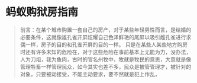 # 蚂蚁购狱房指南

> 前言：在某个城市购置一套自己的房产，对于某些年轻男性而言，是结婚的必要条件，这就像雄孔雀开屏炫耀自己色泽鲜艳的尾屏以吸引雌孔雀进行求偶一样，房子的目的和孔雀开屏的目的一样。
> 只是在某些人某些地方购房时还有许多未知的危险在，对于这些危险在事前基本上无能为力，没办法，人为刀俎，我为鱼肉，古时的官名州牧中，牧就是牧民的意思，大意就是像管理牲畜一样管理民众，如今其实也差不多，民众是被管管理才，被针对的对象，只要被动接受，不能主动要求，要不然就是犯上作乱，

<!--stackedit_data:
eyJoaXN0b3J5IjpbMjQ0MTMxMTk5LC0xMzIzODcyNDMyLC0yMz
Y2NzMyNDgsLTI0NTA4MTM1MSwtMTU3Njg2OTgwMiw1OTIxMTQ5
MjYsLTEzNTYyNjEzMDUsMjYxNDczMjM5LDExNjAyODk5OTMsOD
U2ODk0MjY5LDIxMzUwMjUwNjMsMTg1NTU1MjA2MF19
-->